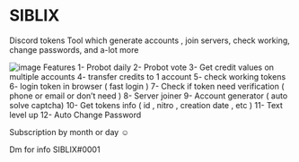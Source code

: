 # SIBLIX
Discord tokens Tool which generate accounts , join servers, check working, change passwords, and a-lot more
 
![image](https://user-images.githubusercontent.com/113927344/191064197-52ecfcbe-a579-4d05-979c-39cbf2c81d37.png)
Features
1- Probot daily
2- Probot vote 
3- Get credit values on multiple accounts 
4- transfer credits to 1 account 
5- check working tokens
6- login token in browser ( fast login ) 
7- Check if token need verification ( phone or email or don’t need ) 
8- Server joiner 
9- Account generator ( auto solve captcha) 
10- Get tokens info ( id , nitro , creation date , etc ) 
11- Text level up 
12- Auto Change Password

Subscription by month or day ☺️

Dm for info
SIBLIX#0001
